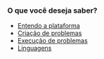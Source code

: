 ### O que você deseja saber?

* [Entendo a plataforma](./concept)
* [Criação de problemas](./problems/creation)
* [Execução de problemas](./problems/execution)
* [Linguagens](./languages/smalg-javascript)
